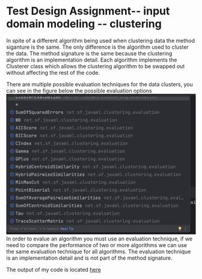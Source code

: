 # Test Design Assignment-- input domain modeling -- clustering

In spite of a different algorithm being used when clustering data the method siganture is the same. The only difference is the algorithm used to cluster the data. The method signature is the same because the clustering algorithm is an implementation detail. Each algorithm implements the Clusterer class which allows the clustering algorithm to be swapped out without affecting the rest of the code.

There are multiple possible evaluation techniques for the data clusters, you can see in the figure below the possible evaluation options
![Evaluation Techniques](images/evaluations.png)
In order to evalue an algorithm you must use an evaluation technique, if we need to compare the performance of two or more algorithms we can use the same evaluation technique for all algorithms. The evaluation technique is an implementation detail and is not part of the method signature. 


The output of my code is located [here](output/Output.pdf)

